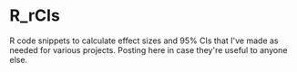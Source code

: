 # R_rCIs
R code snippets to calculate effect sizes and 95% CIs that I've made as needed for various projects. Posting here in case they're useful to anyone else.
